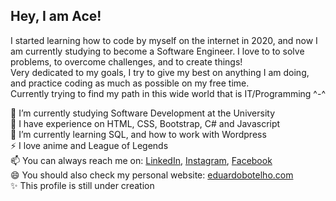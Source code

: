 ### <h2>Hey, I am Ace!</h2> 
I started learning how to code by myself on the internet in 2020, and now I am currently studying to become a Software Engineer. I love to to solve problems, to overcome challenges, and to create things!<br>
Very dedicated to my goals, I try to give my best on anything I am doing, and practice coding as much as possible on my free time.<br>
Currently trying to find my path in this wide world that is IT/Programming ^-^<br>

🔭 I’m currently studying Software Development at the University<br>
💎 I have experience on HTML, CSS, Bootstrap, C# and Javascript<br>
🌱 I’m currently learning SQL, and how to work with Wordpress<br>
⚡ I love anime and League of Legends <br>
📫 You can always reach me on: <a href="www.linkedin.com/in/eduardobotelho1029/?locale=en_US" target="_blank">LinkedIn</a>, <a href="https://www.instagram.com/upsxace/" target="_blank">Instagram</a>, <a href="https://www.facebook.com/eduardo1029x" target="_blank">Facebook</a>
<br> 😄 You should also check my personal website: <a href="eduardobotelho.com" target="_blank">eduardobotelho.com</a><br>
✨ This profile is still under creation<br>

<!--
**UPSxACE/UPSxACE** is a ✨ _special_ ✨ repository because its `README.md` (this file) appears on your GitHub profile.

Here are some ideas to get you started:

- 🔭 I’m currently working on ...
- 🌱 I’m currently learning ...
- 👯 I’m looking to collaborate on ...
- 🤔 I’m looking for help with ...
- 💬 Ask me about ...
- 📫 How to reach me: ...
- 😄 Pronouns: ...
- ⚡ Fun fact: ...
-->
